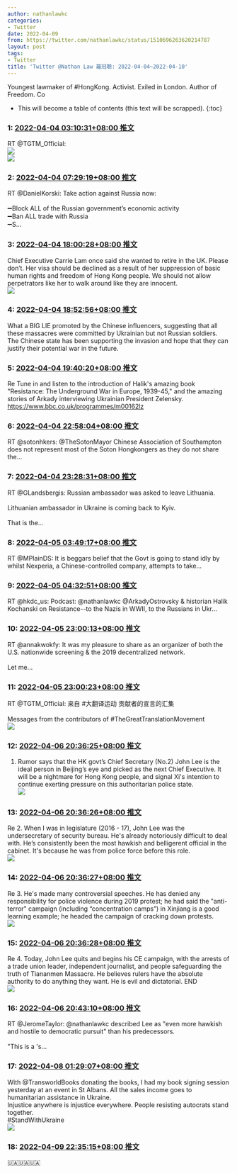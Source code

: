 ```yaml
---
author: nathanlawkc
categories:
- Twitter
date: 2022-04-09
from: https://twitter.com/nathanlawkc/status/1510696263620214787
layout: post
tags:
- Twitter
title: 'Twitter @Nathan Law 羅冠聰: 2022-04-04~2022-04-10'
---
```


Youngest lawmaker of #HongKong. Activist. Exiled in London. Author of Freedom. Co

* This will become a table of contents (this text will be scrapped).
{:toc}

### 1: [2022-04-04 03:10:31+08:00 推文](https://twitter.com/nathanlawkc/status/1510696263620214787)

RT @TGTM_Official:<br><img style="" src="https://pbs.twimg.com/media/FPafCT9VcAgeXZe?format=jpg&amp;name=orig" referrerpolicy="no-referrer"><br><img style="" src="https://pbs.twimg.com/media/FPafDsOVgAIlwLD?format=jpg&amp;name=orig" referrerpolicy="no-referrer">

### 2: [2022-04-04 07:29:19+08:00 推文](https://twitter.com/nathanlawkc/status/1510761393359921152)

RT @DanielKorski: Take action against Russia now:<br><br>➖Block ALL of the Russian government’s economic activity <br>➖Ban ALL trade with Russia <br>➖S…

### 3: [2022-04-04 18:00:28+08:00 推文](https://twitter.com/nathanlawkc/status/1510920229366472705)

Chief Executive Carrie Lam once said she wanted to retire in the UK. Please don’t. Her visa should be declined as a result of her suppression of basic human rights and freedom of Hong Kong people. We should not allow perpetrators like her to walk around like they are innocent.<br><img style="" src="https://pbs.twimg.com/media/FPfd5aaXwAUoc_a?format=jpg&amp;name=orig" referrerpolicy="no-referrer">

### 4: [2022-04-04 18:52:56+08:00 推文](https://twitter.com/nathanlawkc/status/1510933432704114696)

What a BIG LIE promoted by the Chinese influencers, suggesting that all these massacres were committed by Ukrainian but not Russian soldiers. <br>The Chinese state has been supporting the invasion and hope that they can justify their potential war in the future.

### 5: [2022-04-04 19:40:20+08:00 推文](https://twitter.com/nathanlawkc/status/1510945361199828992)

Re Tune in and listen to the introduction of Halik's amazing book "Resistance: The Underground War in Europe, 1939-45," and the amazing stories of Arkady interviewing Ukrainian President Zelensky. <a href="https://www.bbc.co.uk/programmes/m00162lz" target="_blank" rel="noopener noreferrer">https://www.bbc.co.uk/programmes/m00162lz</a>

### 6: [2022-04-04 22:58:04+08:00 推文](https://twitter.com/nathanlawkc/status/1510995123303333891)

RT @sotonhkers: @TheSotonMayor Chinese Association of Southampton does not represent most of the Soton Hongkongers as they do not share the…

### 7: [2022-04-04 23:28:31+08:00 推文](https://twitter.com/nathanlawkc/status/1511002784774393861)

RT @GLandsbergis: Russian ambassador was asked to leave Lithuania.<br><br>Lithuanian ambassador in Ukraine is coming back to Kyiv. <br><br>That is the…

### 8: [2022-04-05 03:49:17+08:00 推文](https://twitter.com/nathanlawkc/status/1511068407445307404)

RT @MPIainDS: It is beggars belief that the Govt is going to stand idly by whilst Nexperia, a Chinese-controlled company, attempts to take…

### 9: [2022-04-05 04:32:51+08:00 推文](https://twitter.com/nathanlawkc/status/1511079370852552715)

RT @hkdc_us: Podcast: @nathanlawkc @ArkadyOstrovsky &amp; historian Halik Kochanski on Resistance--to the Nazis in WWII, to the Russians in Ukr…

### 10: [2022-04-05 23:00:13+08:00 推文](https://twitter.com/nathanlawkc/status/1511358050648702995)

RT @annakwokfy: It was my pleasure to share as an organizer of both the U.S. nationwide screening &amp; the 2019 decentralized network.<br><br>Let me…

### 11: [2022-04-05 23:00:23+08:00 推文](https://twitter.com/nathanlawkc/status/1511358090603552775)

RT @TGTM_Official: 来自 #大翻译运动 贡献者的宣言的汇集<br><br>Messages from the contributors of #TheGreatTranslationMovement<br><img style="" src="https://pbs.twimg.com/media/FPiyEgjWUAUM4pY?format=png&amp;name=orig" referrerpolicy="no-referrer">

### 12: [2022-04-06 20:36:25+08:00 推文](https://twitter.com/nathanlawkc/status/1511684248905863170)

1. Rumor says that the HK govt’s Chief Secretary (No.2) John Lee is the ideal person in Beijing’s eye and picked as the next Chief Executive. It will be a nightmare for Hong Kong people, and signal Xi's intention to continue exerting pressure on this authoritarian police state.<br><img style="" src="https://pbs.twimg.com/media/FPqT-aOWQAQdUm8?format=jpg&amp;name=orig" referrerpolicy="no-referrer">

### 13: [2022-04-06 20:36:26+08:00 推文](https://twitter.com/nathanlawkc/status/1511684253280608257)

Re 2. When I was in legislature (2016 - 17), John Lee was the undersecretary of security bureau. He's already notoriously difficult to deal with. He’s consistently been the most hawkish and belligerent official in the cabinet. It's because he was from police force before this role.<br><img style="" src="https://pbs.twimg.com/media/FPqUMxsXwAwpK4L?format=jpg&amp;name=orig" referrerpolicy="no-referrer">

### 14: [2022-04-06 20:36:27+08:00 推文](https://twitter.com/nathanlawkc/status/1511684258053726209)

Re 3. He's made many controversial speeches. He has denied any responsibility for police violence during 2019 protest; he had said the "anti-terror" campaign (including “concentration camps”) in Xinjiang is a good learning example; he headed the campaign of cracking down protests.<br><img style="" src="https://pbs.twimg.com/media/FPqT_9qWUAAoVg8?format=png&amp;name=orig" referrerpolicy="no-referrer">

### 15: [2022-04-06 20:36:28+08:00 推文](https://twitter.com/nathanlawkc/status/1511684262705119236)

Re 4. Today, John Lee quits and begins his CE campaign, with the arrests of a trade union leader, independent journalist, and people safeguarding the truth of Tiananmen Massacre. He believes rulers have the absolute authority to do anything they want. He is evil and dictatorial. END<br><img style="" src="https://pbs.twimg.com/media/FPqUBaQWQAAQTL3?format=png&amp;name=orig" referrerpolicy="no-referrer">

### 16: [2022-04-06 20:43:10+08:00 推文](https://twitter.com/nathanlawkc/status/1511685946852483076)

RT @JeromeTaylor: @nathanlawkc described Lee as "even more hawkish and hostile to democratic pursuit" than his predecessors.<br><br>"This is a 's…

### 17: [2022-04-08 01:29:07+08:00 推文](https://twitter.com/nathanlawkc/status/1512120297750728705)

With @TransworldBooks donating the books, I had my book signing session yesterday at an event in St Albans. All the sales income goes to humanitarian assistance in Ukraine. <br>Injustice anywhere is injustice everywhere. People resisting autocrats stand together.<br>#StandWithUkraine<br><img style="" src="https://pbs.twimg.com/media/FPwfyVIXwAgefJN?format=jpg&amp;name=orig" referrerpolicy="no-referrer">

### 18: [2022-04-09 22:35:15+08:00 推文](https://twitter.com/nathanlawkc/status/1512801317617606658)

🇺🇦🇺🇦🇺🇦

